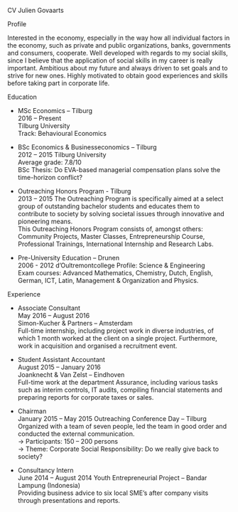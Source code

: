 CV Julien Govaarts


Profile

Interested in the economy, especially in the way how all individual factors in the economy, such as private and public organizations, banks, governments and consumers, cooperate. Well developed with regards to my social skills, since I believe that the application of social skills in my career is really important.
Ambitious about my future and always driven to set goals and to strive for new ones. Highly motivated to obtain good experiences and skills before taking part in corporate life. 



Education

* MSc Economics – Tilburg		      							
2016 – Present	
Tilburg University	
Track: Behavioural Economics

* BSc Economics & Businesseconomics – Tilburg						
2012 – 2015	
Tilburg University	
Average grade: 7.8/10	
BSc Thesis: Do EVA-based managerial compensation plans solve the time-horizon conflict?

* Outreaching Honors Program - Tilburg			  				
2013 – 2015	
The Outreaching Program is specifically aimed at a select group of outstanding bachelor students and educates them to contribute to society by solving societal issues through innovative and pioneering means.		
This Outreaching Honors Program consists of, amongst others:
Community Projects, Master Classes, Entrepreneurship Course, Professional Trainings, International Internship and Research Labs.

* Pre-University Education – Drunen							
2006 - 2012	
d’Oultremontcollege	
Profile: Science & Engineering	
Exam courses: Advanced Mathematics, Chemistry, Dutch, English, German, ICT, Latin, Management & Organization and Physics.


Experience

* Associate Consultant 							
May 2016 – August 2016	
Simon-Kucher & Partners – Amsterdam					   
Full-time internship, including project work in diverse industries, of which 1 month worked at the client on a single project. Furthermore, work in acquisition and organised a recruitment event.

* Student Assistant Accountant 						
August 2015 – January 2016	
Joanknecht & Van Zelst – Eindhoven			             
Full-time work at the department Assurance, including various tasks such as interim controls, IT audits, compiling financial statements and preparing reports for corporate taxes or sales.

* Chairman 									
January 2015 – May 2015	
Outreaching Conference Day – Tilburg	                   
Organized with a team of seven people, led the team in good order and conducted the external communication.		
-> Participants: 150 – 200 persons	
-> Theme: Corporate Social Responsibility: Do we really give back to society?

* Consultancy Intern 								
June 2014 – August 2014	
Youth Entrepreneurial Project – Bandar Lampung (Indonesia)	
Providing business advice to six local SME’s after company visits through presentations and reports.

